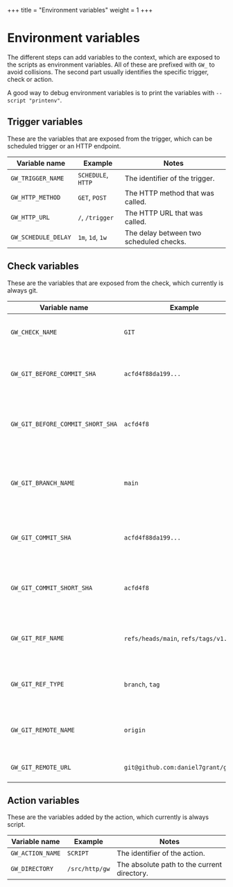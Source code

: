 +++
title = "Environment variables"
weight = 1
+++

# Environment variables

The different steps can add variables to the context, which are exposed to the scripts as environment variables.
All of these are prefixed with `GW_` to avoid collisions. The second part usually identifies the specific trigger,
check or action.

A good way to debug environment variables is to print the variables with `--script "printenv"`.

## Trigger variables

These are the variables that are exposed from the trigger, which can be scheduled trigger or an HTTP endpoint.

| Variable name       | Example            | Notes                                   |
| ------------------- | ------------------ | --------------------------------------- |
| `GW_TRIGGER_NAME`   | `SCHEDULE`, `HTTP` | The identifier of the trigger.          |
| `GW_HTTP_METHOD`    | `GET`, `POST`      | The HTTP method that was called.        |
| `GW_HTTP_URL`       | `/`, `/trigger`    | The HTTP URL that was called.           |
| `GW_SCHEDULE_DELAY` | `1m`, `1d`, `1w`   | The delay between two scheduled checks. |

## Check variables

These are the variables that are exposed from the check, which currently is always git.

| Variable name                    | Example                              | Notes                                        |
| -------------------------------- | ------------------------------------ | -------------------------------------------- |
| `GW_CHECK_NAME`                  | `GIT`                                | The identifier of the check.                 |
| `GW_GIT_BEFORE_COMMIT_SHA`       | `acfd4f88da199...`                   | The SHA of the commit before the pull.       |
| `GW_GIT_BEFORE_COMMIT_SHORT_SHA` | `acfd4f8`                            | The 7-character short hash of the commit.    |
| `GW_GIT_BRANCH_NAME`             | `main`                               | The name of the branch, that the repo is on. |
| `GW_GIT_COMMIT_SHA`              | `acfd4f88da199...`                   | The SHA of the commit after the pull.        |
| `GW_GIT_COMMIT_SHORT_SHA`        | `acfd4f8`                            | The 7-character short hash of the commit.    |
| `GW_GIT_REF_NAME`                | `refs/heads/main`, `refs/tags/v1.0`  | The full name of the current git ref.        |
| `GW_GIT_REF_TYPE`                | `branch`, `tag`                      | The type of the ref we are currently on.     |
| `GW_GIT_REMOTE_NAME`             | `origin`                             | The name of the remote used.                 |
| `GW_GIT_REMOTE_URL`              | `git@github.com:daniel7grant/gw.git` | The URL to the git remote.                   |

## Action variables

These are the variables added by the action, which currently is always script.

| Variable name    | Example        | Notes                                       |
| ---------------- | -------------- | ------------------------------------------- |
| `GW_ACTION_NAME` | `SCRIPT`       | The identifier of the action.               |
| `GW_DIRECTORY`   | `/src/http/gw` | The absolute path to the current directory. |
